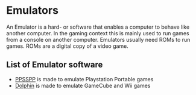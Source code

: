 # Emulators

An Emulator is a hard- or software that enables a computer to behave like
another computer.
In the gaming context this is mainly used to run games from a console on
another computer.
Emulators usually need ROMs to run games.
ROMs are a digital copy of a video game.

## List of Emulator software

- [PPSSPP](./ppsspp.md) is made to emulate Playstation Portable games
- [Dolphin](./dolphin.md) is made to emulate GameCube and Wii games
